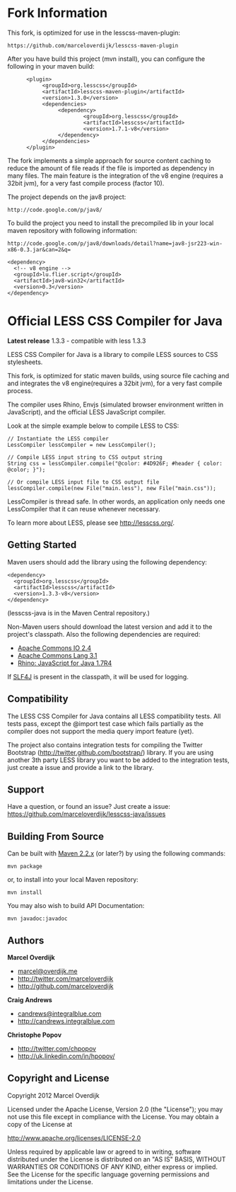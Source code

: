 Fork Information
===================================
This fork, is optimized for use in the lesscss-maven-plugin:

    https://github.com/marceloverdijk/lesscss-maven-plugin

After you have build this project (mvn install), you can configure
the following in your maven build:
          
          <plugin>
               <groupId>org.lesscss</groupId>
               <artifactId>lesscss-maven-plugin</artifactId>
               <version>1.3.0</version>
               <dependencies>
                    <dependency>
                            <groupId>org.lesscss</groupId>
                            <artifactId>lesscss</artifactId>
                            <version>1.7.1-v8</version>
                    </dependency>
               </dependencies>
          </plugin>
          
The fork implements a simple approach for source content caching to reduce the amount of file reads if the file is imported as dependency in many files. 
The main feature is the integration of the v8 engine (requires a 32bit jvm), for a very fast compile process (factor 10).

The project depends on the jav8 project:

    http://code.google.com/p/jav8/

To build the project you need to install the precompiled lib in your local maven repository with following information:

    http://code.google.com/p/jav8/downloads/detail?name=jav8-jsr223-win-x86-0.3.jar&can=2&q=

    <dependency>
      <!-- v8 engine -->
      <groupId>lu.flier.script</groupId>
      <artifactId>jav8-win32</artifactId>
      <version>0.3</version>
    </dependency>


Official LESS CSS Compiler for Java
===================================

**Latest release**  1.3.3 - compatible with less 1.3.3



LESS CSS Compiler for Java is a library to compile LESS sources to CSS stylesheets.

This fork, is optimized for static maven builds, using source file caching and and integrates the v8 engine(requires a 32bit jvm), for a very fast compile process.


The compiler uses Rhino, Envjs (simulated browser environment written in JavaScript), and the official LESS JavaScript compiler.

Look at the simple example below to compile LESS to CSS:
 
    // Instantiate the LESS compiler
    LessCompiler lessCompiler = new LessCompiler();
    
    // Compile LESS input string to CSS output string
    String css = lessCompiler.compile("@color: #4D926F; #header { color: @color; }");
    
    // Or compile LESS input file to CSS output file
    lessCompiler.compile(new File("main.less"), new File("main.css"));

LessCompiler is thread safe. In other words, an application only needs one LessCompiler that it can reuse whenever necessary.

To learn more about LESS, please see http://lesscss.org/.


Getting Started
---------------

Maven users should add the library using the following dependency:

    <dependency>
      <groupId>org.lesscss</groupId>
      <artifactId>lesscss</artifactId>
      <version>1.3.3-v8</version>
    </dependency>

(lesscss-java is in the Maven Central repository.)

Non-Maven users should download the latest version and add it to the project's classpath. Also the following dependencies are required:

+ <a href="http://commons.apache.org/io/">Apache Commons IO 2.4</a>
+ <a href="http://commons.apache.org/lang/">Apache Commons Lang 3.1</a>
+ <a href="http://www.mozilla.org/rhino/">Rhino: JavaScript for Java 1.7R4</a>

If [SLF4J](http://www.slf4j.org/) is present in the classpath, it will be used for logging.

Compatibility
-------------

The LESS CSS Compiler for Java contains all LESS compatibility tests. All tests pass, except the @import test case which fails partially as the compiler does not support the media query import feature (yet).

The project also contains integration tests for compiling the Twitter Bootstrap (http://twitter.github.com/bootstrap/) library. If you are using another 3th party LESS library you want to be added to the integration tests, just create a issue and provide a link to the library.


Support
-------

Have a question, or found an issue? Just create a issue: https://github.com/marceloverdijk/lesscss-java/issues


Building From Source
--------------------

Can be built with [Maven 2.2.x](http://maven.apache.org) (or later?) by using the following commands:

    mvn package

or, to install into your local Maven repository:

    mvn install
    
You may also wish to build API Documentation:

    mvn javadoc:javadoc

Authors
-------

**Marcel Overdijk**

+ marcel@overdijk.me
+ http://twitter.com/marceloverdijk
+ http://github.com/marceloverdijk

**Craig Andrews**

+ candrews@integralblue.com
+ http://candrews.integralblue.com

**Christophe Popov**
+ http://twitter.com/chpopov
+ http://uk.linkedin.com/in/hpopov/

Copyright and License
---------------------

Copyright 2012 Marcel Overdijk

Licensed under the Apache License, Version 2.0 (the "License");
you may not use this file except in compliance with the License.
You may obtain a copy of the License at

   http://www.apache.org/licenses/LICENSE-2.0

Unless required by applicable law or agreed to in writing, software
distributed under the License is distributed on an "AS IS" BASIS,
WITHOUT WARRANTIES OR CONDITIONS OF ANY KIND, either express or implied.
See the License for the specific language governing permissions and
limitations under the License.
